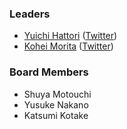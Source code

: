 ### Leaders

* [Yuichi Hattori](mailto:yuichi.hattori@owasp.org) ([Twitter](https://twitter.com/eidwinds))
* [Kohei Morita](mailto:kohei.morita@owasp.org) ([Twitter](https://twitter.com/mrtc0))

### Board Members

* Shuya Motouchi
* Yusuke Nakano
* Katsumi Kotake